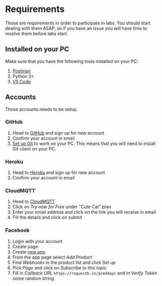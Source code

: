# Requirements

Those are requirements in order to participate in labs. You should start dealing with them ASAP, so if you have an issue
you will have time to resolve them before labs start. 

## Installed on your PC

Make sure that you have the following tools installed on your PC:

1. [Postman](https://www.getpostman.com/)
2. Python 3+
3. [VS Code](https://code.visualstudio.com/)


## Accounts 

Those accounts needs to be setup.

### GitHub  

1. Head to [GitHub](https://github.com/) and sign up for new account
1. Confirm your account in email
1. [Set up Git](https://help.github.com/articles/set-up-git/) to work on your PC. This means that you will need to install Git client on your PC.

### Heroku 

1. Head to [Heroku](https://www.heroku.com/) and sign up for new account
1. Confirm your account in email

### CloudMQTT 
1. Head to [CloudMQTT](https://www.cloudmqtt.com/plans.html/) 
1. Click on *Try now for Free* under "Cute Cat" plan
1. Enter your email address and click on the link you will receive in email
1. Fill the details and click on submit

### Facebook 

1. Login with your account
1. Create page 
1. Create [new app](https://developers.facebook.com/apps/)
1. From the app page select *Add Product*
1. Find *Webhooks* in the product list and click *Set up*
1. Pick *Page* and click on *Subscribe to this topic*
1. Fill in *Callback URL* `https://requestb.in/pcmd4epc` and in *Verify Token* some random string

